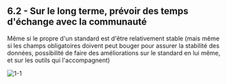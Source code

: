 ## 6.2 - Sur le long terme, prévoir des temps d'échange avec la communauté  

Même si le propre d'un standard est d'être relativement stable (mais même si les champs obligatoires doivent peut bouger pour assurer la stabilité des données, possibilité de faire des améliorations sur le standard en lui même, et sur les outils qui l'accompagnent) 

![1-1](/images/algo/1-1.png)
